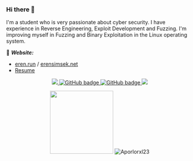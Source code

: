 ### Hi there 👋

I'm a student who is very passionate about cyber security. I have experience in Reverse Engineering, Exploit Development and Fuzzing. I'm improving myself in Fuzzing and Binary Exploitation in the Linux operating system.

:notebook: ***Website:***
- [eren.run](https://eren.run/) / [erensimsek.net](https://erensimsek.net/)
- [Resume](https://erensimsek.net/Resume.pdf)

<p align="center">
  <a href="http://twitter.com/aporlorxl23">
    <img src="https://img.shields.io/twitter/follow/aporlorxl23?label=Twitter&logo=twitter&style=for-the-badge" />
  </a>
  <a href="https://github.com/aporlorxl23?tab=followers">
    <img src="https://img.shields.io/github/followers/aporlorxl23?label=Followers&logo=GitHub&style=for-the-badge" alt="GitHub badge" />
  </a>
  <a href="https://www.youtube.com/Aporlorxl23">
    <img src="https://img.shields.io/youtube/channel/views/UCD1w84oXWBZEwoAbPVO9MSA?style=for-the-badge" alt="GitHub badge" />
  </a>
  <a href="https://linkedin.com/in/erensimsek"><img src="https://img.shields.io/badge/linkedin-0077B5.svg?style=for-the-badge&logo=linkedin&logoColor=white"/></a>
</p>

<!--
<p align="center"><img width="100%" src="https://github-readme-stats.sabesansathananthan.vercel.app/api?username=aporlorxl23&show_icons=true&hide_border=true&count_private=true&include_all_commits=true&theme=dark&card_width=500" /></p>

<p align="center"><img width="100%" src="https://github-readme-stats.sabesansathananthan.vercel.app/api/top-langs/?username=aporlorxl23&layout=compact&theme=dark&card_width=1000&hide_border=true" /></p>
-->
<p align="center">

  <img height="170em" src="https://github-readme-stats.vercel.app/api?username=Aporlorxl23&include_all_commits=true&count_private=true&show_icons=true&theme=codeSTACKr"/>
  <img src="https://github-readme-stats.vercel.app/api/top-langs/?username=Aporlorxl23&layout=compact&hide=html&theme=codeSTACKr" alt="Aporlorxl23"/>

</p>
